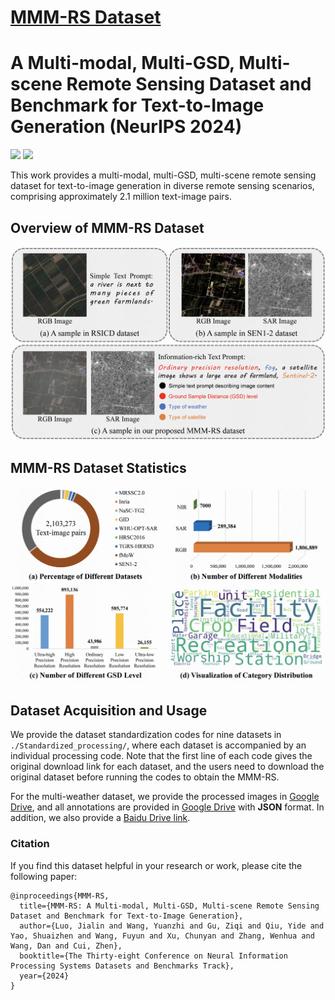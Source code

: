 # [MMM-RS Dataset](https://arxiv.org/abs/2410.22362)
# A Multi-modal, Multi-GSD, Multi-scene Remote Sensing Dataset and Benchmark for Text-to-Image Generation (NeurIPS 2024)

[![](https://img.shields.io/badge/Paper-Link-red)](https://arxiv.org/abs/2410.22362)
![](https://img.shields.io/badge/License-CC_BY_NC_SA-yellow)

This work provides a multi-modal, multi-GSD, multi-scene remote sensing dataset for text-to-image generation in diverse remote sensing scenarios, comprising approximately 2.1 million text-image pairs.

## Overview of MMM-RS Dataset

![](images/mmm-rs.jpg)

## MMM-RS Dataset Statistics

![](images/statistics.jpg)

## Dataset Acquisition and Usage

We provide the dataset standardization codes for nine datasets in `./Standardized_processing/`, where each dataset is accompanied by an individual processing code. 
Note that the first line of each code gives the original download link for each dataset, and the users need to download the original dataset before running the codes to obtain the MMM-RS.

For the multi-weather dataset, we provide the processed images in [Google Drive](https://drive.google.com/drive/folders/1Gl1A3PQY4dOW6f7eViWc-V12ehFN7lnd?usp=drive_link), and all annotations are provided in [Google Drive](https://drive.google.com/drive/folders/1Gl1A3PQY4dOW6f7eViWc-V12ehFN7lnd?usp=drive_link) with **JSON** format.
In addition, we also provide a [Baidu Drive link](https://pan.baidu.com/s/1YKH17s-0MnPR8wOIziloVw?pwd=herm).

### Citation
If you find this dataset helpful in your research or work, please cite the following paper:
```
@inproceedings{MMM-RS,
  title={MMM-RS: A Multi-modal, Multi-GSD, Multi-scene Remote Sensing Dataset and Benchmark for Text-to-Image Generation},
  author={Luo, Jialin and Wang, Yuanzhi and Gu, Ziqi and Qiu, Yide and Yao, Shuaizhen and Wang, Fuyun and Xu, Chunyan and Zhang, Wenhua and Wang, Dan and Cui, Zhen},
  booktitle={The Thirty-eight Conference on Neural Information Processing Systems Datasets and Benchmarks Track},
  year={2024}
}
```
